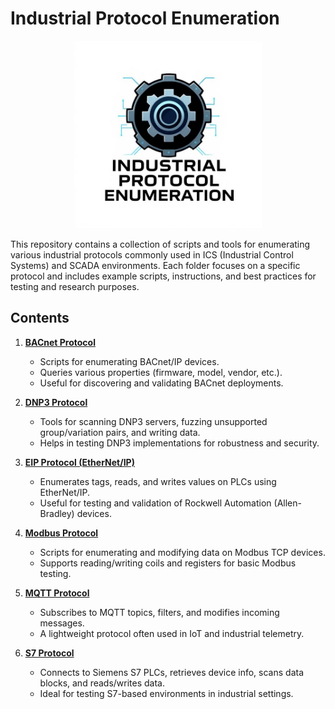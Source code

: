 # Industrial Protocol Enumeration

<p align="center">
  <img src="./protocol.jpg" alt="Industrial Protocol Enumeration" width="300"/>
</p>

This repository contains a collection of scripts and tools for enumerating various industrial protocols commonly used in ICS (Industrial Control Systems) and SCADA environments. Each folder focuses on a specific protocol and includes example scripts, instructions, and best practices for testing and research purposes.

## Contents

1. **[BACnet Protocol](./bacnet-protocol/)**
   - Scripts for enumerating BACnet/IP devices.
   - Queries various properties (firmware, model, vendor, etc.).
   - Useful for discovering and validating BACnet deployments.

2. **[DNP3 Protocol](./dnp3-protocol/)**
   - Tools for scanning DNP3 servers, fuzzing unsupported group/variation pairs, and writing data.
   - Helps in testing DNP3 implementations for robustness and security.

3. **[EIP Protocol (EtherNet/IP)](./eip-protocol/)**
   - Enumerates tags, reads, and writes values on PLCs using EtherNet/IP.
   - Useful for testing and validation of Rockwell Automation (Allen-Bradley) devices.

4. **[Modbus Protocol](./modbus-protocol/)**
   - Scripts for enumerating and modifying data on Modbus TCP devices.
   - Supports reading/writing coils and registers for basic Modbus testing.

5. **[MQTT Protocol](./mqtt-protocol/)**
   - Subscribes to MQTT topics, filters, and modifies incoming messages.
   - A lightweight protocol often used in IoT and industrial telemetry.

6. **[S7 Protocol](./s7-protocol/)**
   - Connects to Siemens S7 PLCs, retrieves device info, scans data blocks, and reads/writes data.
   - Ideal for testing S7-based environments in industrial settings.
